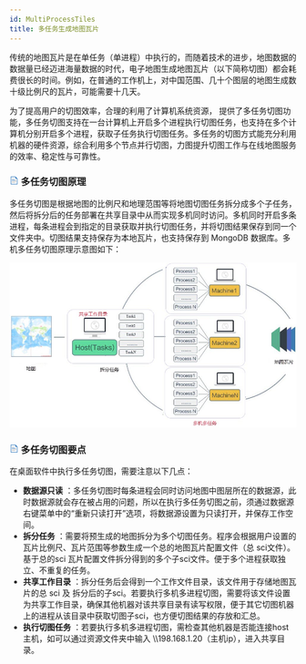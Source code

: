 ```yaml
---
id: MultiProcessTiles
title: 多任务生成地图瓦片
---
```

传统的地图瓦片是在单任务（单进程）中执行的，而随着技术的进步，地图数据的数据量已经迈进海量数据的时代，电子地图生成地图瓦片（以下简称切图）都会耗费很长的时间。例如，在普通的工作机上，对中国范围、几十个图层的地图生成数十级比例尺的瓦片，可能需要十几天。

为了提高用户的切图效率，合理的利用了计算机系统资源，
提供了多任务切图功能，多任务切图支持在一台计算机上开启多个进程执行切图任务，也支持在多个计算机分别开启多个进程，获取子任务执行切图任务。多任务的切图方式能充分利用机器的硬件资源，综合利用多个节点并行切图，力图提升切图工作与在线地图服务的效率、稳定性与可靠性。

### ![](../img/read.gif) 多任务切图原理

多任务切图是根据地图的比例尺和地理范围等将地图切图任务拆分成多个子任务，然后将拆分后的任务部署在共享目录中从而实现多机同时访问。多机同时开启多条进程，每条进程会到指定的目录获取并执行切图任务，并将切图结果保存到同一个文件夹中。切图结果支持保存为本地瓦片，也支持保存到
MongoDB 数据库。多机多任务切图原理示意图如下：

![](img/MultiProcessTilesPrinciple.jpg)    
  
### ![](../img/read.gif) 多任务切图要点

在桌面软件中执行多任务切图，需要注意以下几点：

* **数据源只读** ：多任务切图时每条进程会同时访问地图中图层所在的数据源，此时数据源就会存在被占用的问题，所以在执行多任务切图之前，须通过数据源右键菜单中的“重新只读打开”选项，将数据源设置为只读打开，并保存工作空间。
* **拆分任务** ：需要将预生成的地图拆分为多个切图任务。程序会根据用户设置的瓦片比例尺、瓦片范围等参数生成一个总的地图瓦片配置文件（总 sci文件）。基于总的sci 瓦片配置文件拆分得到的多个子sci文件。便于多个进程获取独立、不重复的任务。
* **共享工作目录** ：拆分任务后会得到一个工作文件目录，该文件用于存储地图瓦片的总 sci 及 拆分后的子sci。若要执行多机多进程切图，需要将该文件设置为共享工作目录，确保其他机器对该共享目录有读写权限，便于其它切图机器上的进程从该目录中获取切图子sci，也方便切图结果的存放和汇总。
* **执行切图任务** ：若要执行多机多进程切图，需检查其他机器是否能连接host主机，如可以通过资源文件夹中输入 \\\198.168.1.20（主机ip），进入共享目录。